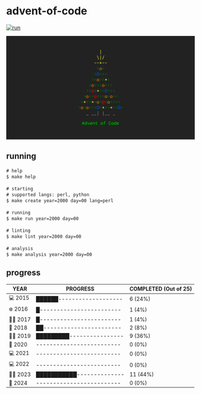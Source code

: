 # advent-of-code

[![run](https://github.com/matheusaraujo/advent-of-code/actions/workflows/run.yaml/badge.svg?branch=2024)](https://github.com/matheusaraujo/advent-of-code/actions/workflows/run.yaml)

![AOC](docs/logo.png)

## running

``` {.bash}
# help
$ make help

# starting
# supported langs: perl, python
$ make create year=2000 day=00 lang=perl

# running
$ make run year=2000 day=00

# linting
$ make lint year=2000 day=00

# analysis
$ make analysis year=2000 day=00
```

## progress

<!-- progress-begin -->

| YEAR          | PROGRESS                      | COMPLETED (Out of 25) |
|---------------|-------------------------------|-----------------------|
| 💻 2015 | ██████------------------- | 6 (24%) |
| ❄️ 2016 | █------------------------ | 1 (4%) |
| 👩‍💻 2017 | █------------------------ | 1 (4%) |
| 🎄 2018 | ██----------------------- | 2 (8%) |
| 🧑‍💻 2019 | █████████---------------- | 9 (36%) |
| 🎄 2020 | ------------------------- | 0 (0%) |
| 💻 2021 | ------------------------- | 0 (0%) |
| 💻 2022 | ------------------------- | 0 (0%) |
| 🧑‍💻 2023 | ███████████-------------- | 11 (44%) |
| 🎉 2024 | ------------------------- | 0 (0%) |
<!-- progress-end -->
